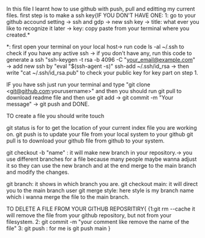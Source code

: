 In this file I learnt how to use github with push, pull and editting my current files.
first step is to make a ssh key{IF YOU DON'T HAVE ONE:
1: go to your github accound setting -> ssh and gdp -> new ssh key -> title: what ever you like to recognize it later -> key: copy paste from your terminal where you created.*

*: first open your terminal on your local host-> run code ls -al ~/.ssh to check if you have any active ssh -> if you don't have any, run this code to generate a ssh "ssh-keygen -t rsa -b 4096 -C "your_email@example.com" -> add new ssh by "eval "$(ssh-agent -s)" ssh-add ~/.ssh/id_rsa -> then write "cat ~/.ssh/id_rsa.pub" to check your public key for key part on step 1.

IF you have ssh just run your terminal and type "git clone <git@github.com:yourusername>" and then you should run git pull to download readme file and then use git add <name of your file wanna push> -> git commit -m "Your message" -> git push and DONE.

TO create a file you should write touch <name of your file>

git status is for to get the location of your current index file you are working on.
git push is to update your file from your local system to your github
git pull is to download your github file from github to your system.

git checkout -b "name" : it will make new branch in your repository.-> you use different branches for a file because many people maybe wanna adjust it so they can use the new branch and at the end merge to the main branch and modify the changes.

git branch: it shows in which branch you are.
git checkout main: it will direct you to the main branch user
git merge style: here style is my branch name which i wanna merge the file to the main branch.

TO DELETE A FILE FROM YOUR GITHUB REPOSRITIRY{
{1:git rm --cache <name of the file> it will remove the file from your github repository, but not from your filesystem.
  2: git commit -m "your comment like remove the name of the file"
  3: git push <name of the branch> : for me is git push main
  }
  
